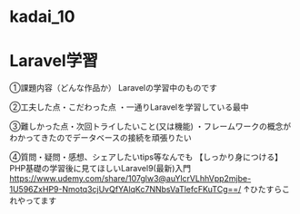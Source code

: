 # kadai_10
# Laravel学習

①課題内容（どんな作品か）
Laravelの学習中のものです

②工夫した点・こだわった点
・一通りLaravelを学習している最中


③難しかった点・次回トライしたいこと(又は機能)
・フレームワークの概念がわかってきたのでデータベースの接続を頑張りたい

④質問・疑問・感想、シェアしたいtips等なんでも
【しっかり身につける】PHP基礎の学習後に見てほしいLaravel9(最新)入門
https://www.udemy.com/share/107glw3@auYlcrVLhhVpp2mjbe-1U596ZxHP9-Nmotq3cjUvQfYAlqKc7NNbsVaTlefcFKuTCg==/
↑ひたすらこれやってます
